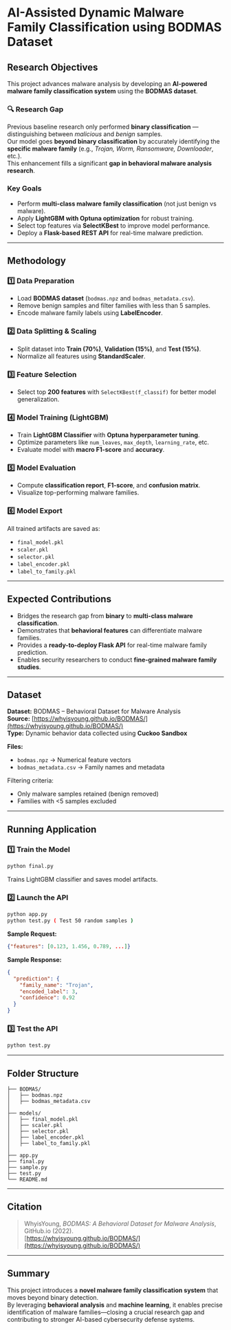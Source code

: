 # AI-Assisted Dynamic Malware Family Classification using BODMAS Dataset

## **Research Objectives**

This project advances malware analysis by developing an **AI-powered malware family classification system** using the **BODMAS dataset**.

### 🔍 Research Gap
Previous baseline research only performed **binary classification** — distinguishing between *malicious* and *benign* samples.  
Our model goes **beyond binary classification** by accurately identifying the **specific malware family** (e.g., *Trojan, Worm, Ransomware, Downloader*, etc.).  
This enhancement fills a significant **gap in behavioral malware analysis research**.

### Key Goals
- Perform **multi-class malware family classification** (not just benign vs malware).  
- Apply **LightGBM with Optuna optimization** for robust training.  
- Select top features via **SelectKBest** to improve model performance.  
- Deploy a **Flask-based REST API** for real-time malware prediction.

---

## **Methodology**

### 1️⃣ Data Preparation
- Load **BODMAS dataset** (`bodmas.npz` and `bodmas_metadata.csv`).
- Remove benign samples and filter families with less than 5 samples.
- Encode malware family labels using **LabelEncoder**.

### 2️⃣ Data Splitting & Scaling
- Split dataset into **Train (70%)**, **Validation (15%)**, and **Test (15%)**.
- Normalize all features using **StandardScaler**.

### 3️⃣ Feature Selection
- Select top **200 features** with `SelectKBest(f_classif)` for better model generalization.

### 4️⃣ Model Training (LightGBM)
- Train **LightGBM Classifier** with **Optuna hyperparameter tuning**.
- Optimize parameters like `num_leaves`, `max_depth`, `learning_rate`, etc.
- Evaluate model with **macro F1-score** and **accuracy**.

### 5️⃣ Model Evaluation
- Compute **classification report**, **F1-score**, and **confusion matrix**.
- Visualize top-performing malware families.

### 6️⃣ Model Export
All trained artifacts are saved as:
- `final_model.pkl`
- `scaler.pkl`
- `selector.pkl`
- `label_encoder.pkl`
- `label_to_family.pkl`

---

## **Expected Contributions**

- Bridges the research gap from **binary** to **multi-class malware classification**.  
- Demonstrates that **behavioral features** can differentiate malware families.  
- Provides a **ready-to-deploy Flask API** for real-time malware family prediction.  
- Enables security researchers to conduct **fine-grained malware family studies**.

---

## **Dataset**

**Dataset:** BODMAS – Behavioral Dataset for Malware Analysis  
**Source:** [https://whyisyoung.github.io/BODMAS/](https://whyisyoung.github.io/BODMAS/)  
**Type:** Dynamic behavior data collected using **Cuckoo Sandbox**

**Files:**
- `bodmas.npz` → Numerical feature vectors
- `bodmas_metadata.csv` → Family names and metadata

Filtering criteria:
- Only malware samples retained (benign removed)
- Families with <5 samples excluded

---

## **Running Application**

### **1️⃣ Train the Model**
```bash
python final.py
```
Trains LightGBM classifier and saves model artifacts.

### **2️⃣ Launch the API**
```bash
python app.py
python test.py ( Test 50 random samples )
```

**Sample Request:**
```json
{"features": [0.123, 1.456, 0.789, ...]}
```

**Sample Response:**
```json
{
  "prediction": {
    "family_name": "Trojan",
    "encoded_label": 3,
    "confidence": 0.92
  }
}
```

### **3️⃣ Test the API**
```bash
python test.py
```

---

## **Folder Structure**
```
├── BODMAS/
│   ├── bodmas.npz
│   ├── bodmas_metadata.csv
│
├── models/
│   ├── final_model.pkl
│   ├── scaler.pkl
│   ├── selector.pkl
│   ├── label_encoder.pkl
│   ├── label_to_family.pkl
│
├── app.py
├── final.py
├── sample.py
├── test.py
└── README.md
```

---

## **Citation**
> WhyisYoung, *BODMAS: A Behavioral Dataset for Malware Analysis*, GitHub.io (2022).  
> [https://whyisyoung.github.io/BODMAS/](https://whyisyoung.github.io/BODMAS/)

---

## **Summary**
This project introduces a **novel malware family classification system** that moves beyond binary detection.  
By leveraging **behavioral analysis** and **machine learning**, it enables precise identification of malware families—closing a crucial research gap and contributing to stronger AI-based cybersecurity defense systems.
